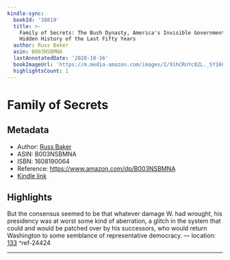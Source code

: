 ```yaml
---
kindle-sync:
  bookId: '38819'
  title: >-
    Family of Secrets: The Bush Dynasty, America's Invisible Government, and the
    Hidden History of the Last Fifty Years
  author: Russ Baker
  asin: B003NSBMNA
  lastAnnotatedDate: '2020-10-16'
  bookImageUrl: 'https://m.media-amazon.com/images/I/91hCRnYc82L._SY160.jpg'
  highlightsCount: 1
---
```

# Family of Secrets
## Metadata
* Author: [Russ Baker](https://www.amazon.com/Russ-Baker/e/B001JP9YF2/ref=dp_byline_cont_ebooks_1)
* ASIN: B003NSBMNA
* ISBN: 1608190064
* Reference: https://www.amazon.com/dp/B003NSBMNA
* [Kindle link](kindle://book?action=open&asin=B003NSBMNA)

## Highlights
But the consensus seemed to be that whatever damage W. had wrought, his presidency was at worst some kind of aberration, a glitch in the system that could and would be patched over by his successors, who would return Washington to some semblance of representative democracy. — location: [133](kindle://book?action=open&asin=B003NSBMNA&location=133) ^ref-24424

---
